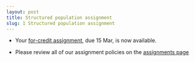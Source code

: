 ```yaml
---
layout: post
title: Structured population assignment
slug: 1 Structured population assignment
---
```


* Your [for-credit assignment](/materials/structure.asn.pdf), due 15 Mar, is now available.

* Please review all of our assignment policies on the [assignments page](/assignments.html)

